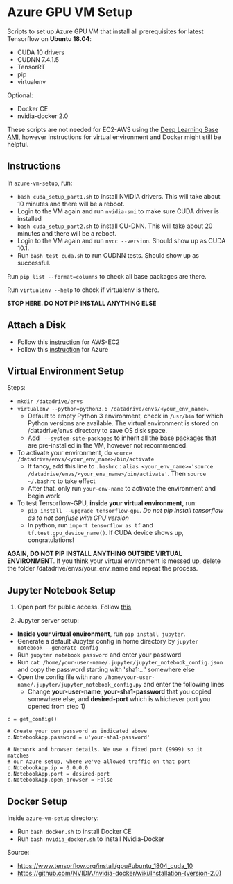 # Azure GPU VM Setup

Scripts to set up Azure GPU VM that install all prerequisites for latest Tensorflow on **Ubuntu 18.04**:
- CUDA 10 drivers
- CUDNN 7.4.1.5
- TensorRT
- pip
- virtualenv

Optional:
- Docker CE
- nvidia-docker 2.0

These scripts are not needed for EC2-AWS using the [Deep Learning Base AMI](https://aws.amazon.com/marketplace/pp/B077GCZ4GR), however instructions for virtual environment and Docker might still be helpful.

Instructions
---
In `azure-vm-setup`, run:
- `bash cuda_setup_part1.sh` to install NVIDIA drivers. This will take about 10 minutes and there will be a reboot.
- Login to the VM again and run `nvidia-smi` to make sure CUDA driver is installed
- `bash cuda_setup_part2.sh` to install CU-DNN. This will take about 20 minutes and there will be a reboot.
- Login to the VM again and run `nvcc --version`. Should show up as CUDA 10.1.
- Run `bash test_cuda.sh` to run CUDNN tests. Should show up as successful.

Run `pip list --format=columns` to check all base packages are there.

Run `virtualenv --help` to check if virtualenv is there.

**STOP HERE. DO NOT PIP INSTALL ANYTHING ELSE**

Attach a Disk
---
- Follow this [instruction](https://devopscube.com/mount-ebs-volume-ec2-instance/) for AWS-EC2
- Follow this [instruction](https://docs.microsoft.com/en-us/azure/virtual-machines/linux/attach-disk-portal#connect-to-the-linux-vm-to-mount-the-new-disk) for Azure

Virtual Environment Setup
---
Steps:
- `mkdir /datadrive/envs`
- `virtualenv --python=python3.6 /datadrive/envs/<your_env_name>`. 
	- Default to empty Python 3 environment, check in `/usr/bin` for which Python versions are available. The virtual environment is stored on /datadrive/envs directory to save OS disk space.
	- Add ` --system-site-packages` to inherit all the base packages that are pre-installed in the VM, however not recommended. 
- To activate your environment, do `source /datadrive/envs/<your_env_name>/bin/activate`
	- If fancy, add this line to `.bashrc` : `alias <your_env_name>='source /datadrive/envs/<your_env_name>/bin/activate'`. Then `source ~/.bashrc` to take effect
	- After that, only run `your-env-name` to activate the environment and begin work
- To test Tensorflow-GPU, **inside your virtual environment**, run:
	- `pip install --upgrade tensorflow-gpu`. *Do not pip install tensorflow as to not confuse with CPU version*
	- In python, run `import tensorflow as tf` and `tf.test.gpu_device_name()`. If CUDA device shows up, congratulations!

**AGAIN, DO NOT PIP INSTALL ANYTHING OUTSIDE VIRTUAL ENVIRONMENT**. If you think your virtual environment is messed up, delete the folder /datadrive/envs/your_env_name and repeat the process.

Jupyter Notebook Setup
---
1) Open port for public access. Follow [this](https://github.com/rgl/azure-content/blob/master/articles/virtual-machines/virtual-machines-linux-jupyter-notebook.md#create-a-linux-vm-and-open-a-port-for-jupyter)

2) Jupyter server setup:
- **Inside your virtual environment**, run `pip install jupyter`.
- Generate a default Jupyter config in home directory by `jupyter notebook --generate-config`
- Run `jupyter notebook password` and enter your password
- Run `cat /home/your-user-name/.jupyter/jupyter_notebook_config.json` and copy the password starting with 'sha1:...' somewhere else
- Open the config file with `nano /home/your-user-name/.jupyter/jupyter_notebook_config.py` and enter the following lines
	- Change **your-user-name**, **your-sha1-password** that you copied somewhere else, and **desired-port** which is whichever port you opened from step 1)

```
c = get_config()

# Create your own password as indicated above
c.NotebookApp.password = u'your-sha1-password'

# Network and browser details. We use a fixed port (9999) so it matches
# our Azure setup, where we've allowed traffic on that port
c.NotebookApp.ip = 0.0.0.0
c.NotebookApp.port = desired-port
c.NotebookApp.open_browser = False
```

Docker Setup
---
Inside `azure-vm-setup` directory:
- Run `bash docker.sh` to install Docker CE
- Run `bash nvidia_docker.sh` to install Nvidia-Docker

Source: 
- https://www.tensorflow.org/install/gpu#ubuntu_1804_cuda_10
- https://github.com/NVIDIA/nvidia-docker/wiki/Installation-(version-2.0)
